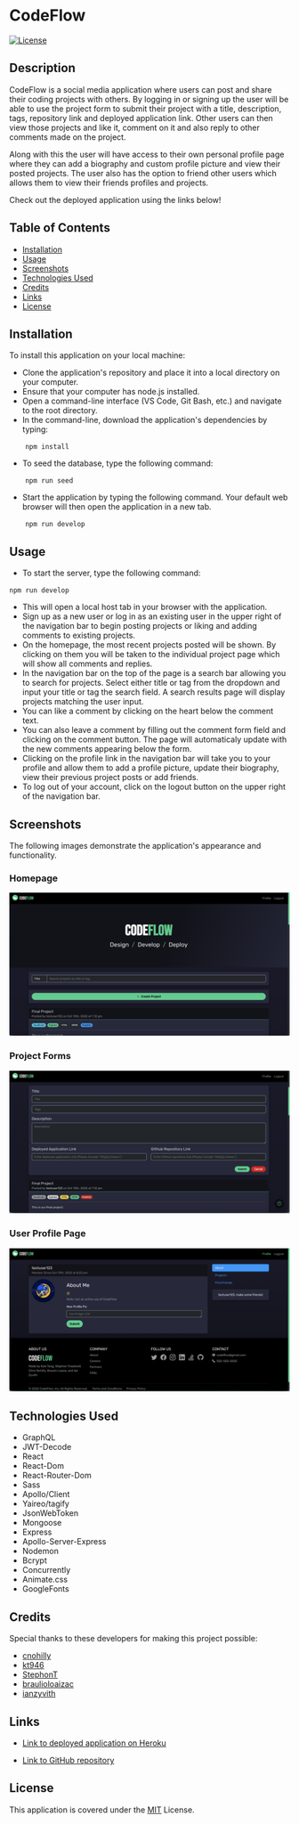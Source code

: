 # CodeFlow

[![License](https://img.shields.io/badge/License-MIT-blue)](https://opensource.org/licenses/MIT)

## Description

CodeFlow is a social media application where users can post and share their coding projects with others. By logging in or signing up the user will be able to use the project form to submit their project with a title, description, tags, repository link and deployed application link. Other users can then view those projects and like it, comment on it and also reply to other comments made on the project.

Along with this the user will have access to their own personal profile page where they can add a biography and custom profile picture and view their posted projects. The user also has the option to friend other users which allows them to view their friends profiles and projects.

Check out the deployed application using the links below!

## Table of Contents

- [Installation](#installation)
- [Usage](#usage)
- [Screenshots](#screenshots)
- [Technologies Used](#technologies-used)
- [Credits](#credits)
- [Links](#links)
- [License](#license)

## Installation

To install this application on your local machine:

- Clone the application's repository and place it into a local directory on your computer.
- Ensure that your computer has node.js installed.
- Open a command-line interface (VS Code, Git Bash, etc.) and navigate to the root directory.
- In the command-line, download the application's dependencies by typing:

```
    npm install
```

- To seed the database, type the following command:

```
    npm run seed
```

- Start the application by typing the following command. Your default web browser will then open the application in a new tab.

```
    npm run develop
```

## Usage

- To start the server, type the following command:

```
npm run develop
```

- This will open a local host tab in your browser with the application.
- Sign up as a new user or log in as an existing user in the upper right of the navigation bar to begin posting projects or liking and adding comments to existing projects.
- On the homepage, the most recent projects posted will be shown. By clicking on them you will be taken to the individual project page which will show all comments and replies.
- In the navigation bar on the top of the page is a search bar allowing you to search for projects. Select either title or tag from the dropdown and input your title or tag the search field. A search results page will display projects matching the user input.
- You can like a comment by clicking on the heart below the comment text.
- You can also leave a comment by filling out the comment form field and clicking on the comment button. The page will automaticaly update with the new comments appearing below the form.
- Clicking on the profile link in the navigation bar will take you to your profile and allow them to add a profile picture, update their biography, view their previous project posts or add friends.
- To log out of your account, click on the logout button on the upper right of the navigation bar.

## Screenshots

The following images demonstrate the application's appearance and functionality.

### Homepage

![alt='homepage'](./assets/Screen%20Shot%202022-10-13%20at%207.12.33%20PM.png)

### Project Forms

![alt='projectform](./assets/Screen%20Shot%202022-10-13%20at%208.21.45%20PM.png)

### User Profile Page

![alt='profilepage'](./assets/Screen%20Shot%202022-10-13%20at%208.23.06%20PM.png)

## Technologies Used

- GraphQL
- JWT-Decode
- React
- React-Dom
- React-Router-Dom
- Sass
- Apollo/Client
- Yaireo/tagify
- JsonWebToken
- Mongoose
- Express
- Apollo-Server-Express
- Nodemon
- Bcrypt
- Concurrently
- Animate.css
- GoogleFonts

## Credits

Special thanks to these developers for making this project possible:

- [cnohilly](https://github.com/cnohilly)
- [kt946](https://github.com/kt946)
- [StephonT](https://github.com/StephonT)
- [braulioloaizac](https://github.com/braulioloaizac)
- [ianzyvith](https://github.com/ianzyvith)

## Links

- [Link to deployed application on Heroku](https://code-flow-app.herokuapp.com/)

- [Link to GitHub repository](https://github.com/cnohilly/codeflow)

## License

This application is covered under the [MIT](https://opensource.org/licenses/MIT) License.
